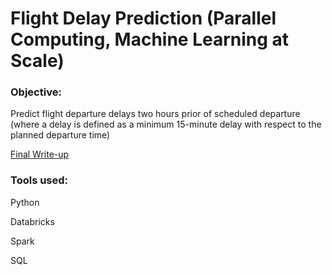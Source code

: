 # Flight Delay Prediction (Parallel Computing, Machine Learning at Scale)

### Objective: 

Predict flight departure delays two hours prior of scheduled departure (where a delay is defined as a minimum 15-minute delay with respect to the planned departure time)

[Final Write-up](https://github.com/kks37405/flight_delay_prediction/blob/main/Full-Model.ipynb)

### Tools used:

Python

Databricks

Spark

SQL
